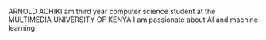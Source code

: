 ARNOLD ACHIKI 
am third year computer science student at the MULTIMEDIA UNIVERSITY OF KENYA
I am passionate about AI and machine learning 
